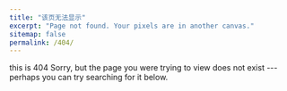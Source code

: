 ```yaml
---
title: "该页无法显示"
excerpt: "Page not found. Your pixels are in another canvas."
sitemap: false
permalink: /404/
---
```

this is 404
Sorry, but the page you were trying to view does not exist --- perhaps you can try searching for it below.

<script>
  var GOOG_FIXURL_LANG = 'en';
  var GOOG_FIXURL_SITE = '{{ site.url }}'
</script>
<script src="https://linkhelp.clients.google.com/tbproxy/lh/wm/fixurl.js">
</script>

